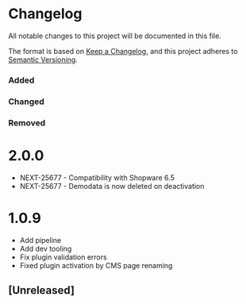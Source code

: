 # Changelog
All notable changes to this project will be documented in this file.

The format is based on [Keep a Changelog](https://keepachangelog.com/en/1.0.0/),
and this project adheres to [Semantic Versioning](https://semver.org/spec/v2.0.0.html).

### Added
### Changed
### Removed


# 2.0.0
- NEXT-25677 - Compatibility with Shopware 6.5
- NEXT-25677 - Demodata is now deleted on deactivation

# 1.0.9
- Add pipeline
- Add dev tooling
- Fix plugin validation errors
- Fixed plugin activation by CMS page renaming

## [Unreleased]